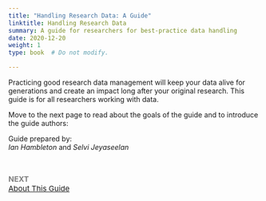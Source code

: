 ```yaml
---
title: "Handling Research Data: A Guide"
linktitle: Handling Research Data
summary: A guide for researchers for best-practice data handling
date: 2020-12-20
weight: 1
type: book  # Do not modify.

---
```


Practicing good research data management will keep your data alive for generations and create an impact long after your original research. This guide is for all researchers working with data.</br> 

Move to the next page to read about the goals of the guide and to introduce the guide authors: 

Guide prepared by:</br> 
<i>Ian Hambleton</i> and <i>Selvi Jeyaseelan</i>

</br><p style="font-size:15px;color:#808080;"><b>NEXT</b>  
<a href="0-aboutguide/">About This Guide</a></p>
